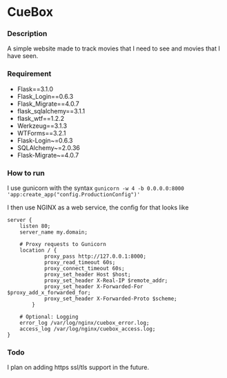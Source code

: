 # CueBox

### Description

A simple website made to track movies that I need to see and movies that I have seen.

### Requirement

- Flask==3.1.0
- Flask_Login==0.6.3
- Flask_Migrate==4.0.7
- flask_sqlalchemy==3.1.1
- flask_wtf==1.2.2
- Werkzeug==3.1.3
- WTForms==3.2.1
- Flask-Login~=0.6.3
- SQLAlchemy~=2.0.36
- Flask-Migrate~=4.0.7

### How to run

I use gunicorn with the syntax
`gunicorn -w 4 -b 0.0.0.0:8000 'app:create_app("config.ProductionConfig")'`

I then use NGINX as a web service, the config for that looks like

```
server {
    listen 80;
    server_name my.domain;

    # Proxy requests to Gunicorn
    location / {
            proxy_pass http://127.0.0.1:8000;
            proxy_read_timeout 60s;
            proxy_connect_timeout 60s;
            proxy_set_header Host $host;
            proxy_set_header X-Real-IP $remote_addr;
            proxy_set_header X-Forwarded-For $proxy_add_x_forwarded_for;
            proxy_set_header X-Forwarded-Proto $scheme;
        }

    # Optional: Logging
    error_log /var/log/nginx/cuebox_error.log;
    access_log /var/log/nginx/cuebox_access.log;
}
```

### Todo

I plan on adding https ssl/tls support in the future.